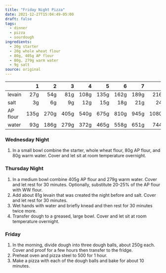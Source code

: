 ```yaml
---
title: "Friday Night Pizza"
date: 2021-12-27T15:04:49-05:00
draft: false
tags:
  - dinner
  - pizza
  - sourdough
ingredients:
  - 20g starter
  - 20g whole wheat flour
  - 80g, 405g AP flour
  - 80g, 279g warm water
  - 9g salt
source: original
---
```


|          | 1    | 2    | 3    | 4    | 5    | 6    | 7    | 8    | 9    | 10   |
| :------- | ---: | ---: | ---: | ---: | ---: | ---: | ---: | ---: | ---: | ---: |
| levain   | 27g  | 54g  | 81g  | 108g | 135g | 162g | 189g | 216g | 243g | 270g |
| salt     | 3g   | 6g   | 9g   | 12g  | 15g  | 18g  | 21g  | 24g  | 27g  | 30g  |
| AP flour | 135g | 270g | 405g | 540g | 675g | 810g | 945g | 1080g | 1215g | 1350g |
| water    | 93g  | 186g | 279g | 372g | 465g | 558g | 651g | 744g | 837g | 930g |

### Wednesday Night
1. In a small bowl combine the starter, whole wheat flour, 80g AP flour, and 80g warm water. Cover and let sit at room temperature overnight.

### Thursday Night
1. In a medium bowl combine 405g AP flour and 279g warm water. Cover and let rest for 30 minutes. Optionally, substitute 20-25% of the AP flour with WW flour.
2. Add about 81g levain that was created the night before and salt. Cover and let rest for 30 minutes.
3. Wet hands with water and briefly knead and then rest for 30 minutes twice more.
4. Transfer dough to a greased, large bowl. Cover and let sit at room temperature overnight.

### Friday
1. In the morning, divide dough into three dough balls, about 250g each. Cover and proof for a few hours then transfer to the fridge.
2. Preheat oven and pizza steel to 500 for 1 hour.
3. Make a pizza with each of the dough balls and bake for about 10 minutes.
